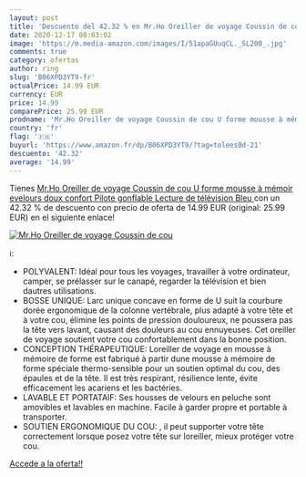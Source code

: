 ```yaml
---
layout: post
title: 'Descuento del 42.32 % en Mr.Ho Oreiller de voyage Coussin de cou '
date: 2020-12-17 08:03:02
image: 'https://m.media-amazon.com/images/I/51apaGUuqCL._SL200_.jpg'
comments: true
category: ofertas
author: ring
slug: 'B06XPD3YT9-fr'
actualPrice: 14.99 EUR
currency: EUR
price: 14.99
comparePrice: 25.99 EUR
prodname: 'Mr.Ho Oreiller de voyage Coussin de cou U forme mousse à mémoir evelours doux confort Pilote gonflable Lecture de télévision  Bleu '
country: 'fr'
flag: '🇫🇷'
buyurl: 'https://www.amazon.fr/dp/B06XPD3YT9/?tag=tolees0d-21'
descuento: '42.32'
average: '14.99'
---
```


Tienes [Mr.Ho Oreiller de voyage Coussin de cou U forme mousse à mémoir evelours doux confort Pilote gonflable Lecture de télévision  Bleu ](https://www.amazon.fr/dp/B06XPD3YT9/?tag=tolees0d-21) con un 42.32 % de descuento con precio de oferta de 14.99 EUR (original: 25.99 EUR) en el siguiente enlace!

[![Mr.Ho Oreiller de voyage Coussin de cou ](https://m.media-amazon.com/images/I/51apaGUuqCL._SL200_.jpg)](https://www.amazon.fr/dp/B06XPD3YT9/?tag=tolees0d-21)

ℹ️:

- POLYVALENT: Idéal pour tous les voyages, travailler à votre ordinateur, camper, se prélasser sur le canapé, regarder la télévision et bien dautres utilisations.
- BOSSE UNIQUE: Larc unique concave en forme de U suit la courbure dorée ergonomique de la colonne vertébrale, plus adapté à votre tête et à votre cou, élimine les points de pression douloureux, ne poussera pas la tête vers lavant, causant des douleurs au cou ennuyeuses. Cet oreiller de voyage soutient votre cou confortablement dans la bonne position.
- CONCEPTION THÉRAPEUTIQUE: Loreiller de voyage en mousse à mémoire de forme est fabriqué à partir dune mousse à mémoire de forme spéciale thermo-sensible pour un soutien optimal du cou, des épaules et de la tête. Il est très respirant, résilience lente, évite efficacement les acariens et les bactéries.
- LAVABLE ET PORTATAIF: Ses housses de velours en peluche sont amovibles et lavables en machine. Facile à garder propre et portable à transporter.
- SOUTIEN ERGONOMIQUE DU COU: , il peut supporter votre tête correctement lorsque posez votre tête sur loreiller, mieux protéger votre cou.

[Accede a la oferta!!](https://www.amazon.fr/dp/B06XPD3YT9/?tag=tolees0d-21)
